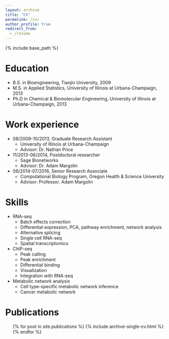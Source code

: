 ```yaml
---
layout: archive
title: "CV"
permalink: /cv/
author_profile: true
redirect_from:
  - /resume
---
```


{% include base_path %}

Education
======
* B.S. in Bioengineering, Tianjin University, 2009
* M.S. in Applied Statistics, University of Illinois at Urbana-Champaign, 2013
* Ph.D in Chemical & Biomolecular Engineering, University of Illinois at Urbana-Champaign, 2013

Work experience
======
* 08/2009-10/2013, Graduate Research Assistant
  * University of Illinois at Urbana-Champaign
  * Advisor: Dr. Nathan Price
* 11/2013-06/2014, Postdoctoral researcher
  * Sage Bionetworks
  * Advisor: Dr. Adam Margolin
* 06/2014-07/2016, Senior Research Associate
  * Computational Biology Program, Oregon Health & Science University 
  * Advisor: Professor. Adam Margolin
  
Skills
======
* RNA-seq
  * Batch effects correction
  * Differential expression, PCA, pathway enrichment, network analysis
  * Alternative splicing
  * Single cell RNA-seq
  * Spatial transcriptomics
* ChIP-seq
  * Peak calling 
  * Peak enrichment
  * Differential binding
  * Visualization
  * Integration with RNA-seq
* Metabolic network analysis
  * Cell type-specific metabolic network inference
  * Cancer metabolic network

Publications
======
  <ul>{% for post in site.publications %}
    {% include archive-single-cv.html %}
  {% endfor %}</ul>
  

